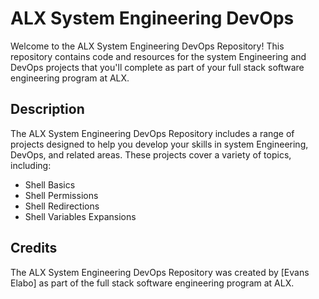 # ALX System Engineering DevOps 

Welcome to the ALX System Engineering DevOps Repository! This repository contains code and resources for the system Engineering and DevOps projects that you'll complete as part of your full stack software engineering program at ALX.

## Description

The ALX System Engineering DevOps Repository includes a range of projects designed to help you develop your skills in system Engineering, DevOps, and related areas. These projects cover a variety of topics, including:

- Shell Basics
- Shell Permissions
- Shell Redirections
- Shell Variables Expansions

## Credits

The ALX System Engineering DevOps Repository was created by [Evans Elabo] as part of the full stack software engineering program at ALX.
